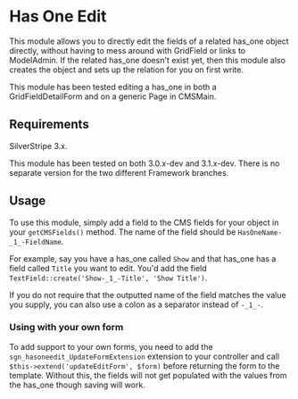 # Has One Edit

This module allows you to directly edit the fields of a related has\_one object directly, without having to mess around with GridField or links to ModelAdmin. If the related has\_one doesn't exist yet, then this module also creates the object and sets up the relation for you on first write.

This module has been tested editing a has\_one in both a GridFieldDetailForm and on a generic Page in CMSMain.

## Requirements

SilverStripe 3.x.

This module has been tested on both 3.0.x-dev and 3.1.x-dev. There is no separate version for the two different Framework branches.

## Usage

To use this module, simply add a field to the CMS fields for your object in your `getCMSFields()` method. The name of the field should be `HasOneName-_1_-FieldName`.

For example, say you have a has\_one called `Show` and that has\_one has a field called `Title` you want to edit. You'd add the field `TextField::create('Show-_1_-Title', 'Show Title')`.

If you do not require that the outputted name of the field matches the value you supply, you can also use a colon as a separator instead of `-_1_-`.

### Using with your own form

To add support to your own forms, you need to add the `sgn_hasoneedit_UpdateFormExtension` extension to your controller and call `$this->extend('updateEditForm', $form)` before returning the form to the template. Without this, the fields will not get populated with the values from the has\_one though saving will work.
